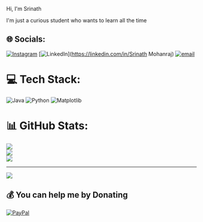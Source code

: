 Hi, I'm Srinath

I'm just a curious student who wants to learn all the time


## 🌐 Socials:
[![Instagram](https://img.shields.io/badge/Instagram-%23E4405F.svg?logo=Instagram&logoColor=white)](https://instagram.com/srinath.de) [![LinkedIn](https://img.shields.io/badge/LinkedIn-%230077B5.svg?logo=linkedin&logoColor=white)](https://linkedin.com/in/Srinath Mohanraj) [![email](https://img.shields.io/badge/Email-D14836?logo=gmail&logoColor=white)](mailto:srinathm2211@gmail.com) 

# 💻 Tech Stack:
![Java](https://img.shields.io/badge/java-%23ED8B00.svg?style=for-the-badge&logo=openjdk&logoColor=white) ![Python](https://img.shields.io/badge/python-3670A0?style=for-the-badge&logo=python&logoColor=ffdd54) ![Matplotlib](https://img.shields.io/badge/Matplotlib-%23ffffff.svg?style=for-the-badge&logo=Matplotlib&logoColor=black)
# 📊 GitHub Stats:
![](https://github-readme-stats.vercel.app/api?username=SrinathMohanraj&theme=merko&hide_border=false&include_all_commits=false&count_private=false)<br/>
![](https://nirzak-streak-stats.vercel.app/?user=SrinathMohanraj&theme=merko&hide_border=false)<br/>
![](https://github-readme-stats.vercel.app/api/top-langs/?username=SrinathMohanraj&theme=merko&hide_border=false&include_all_commits=false&count_private=false&layout=compact)

---
[![](https://visitcount.itsvg.in/api?id=SrinathMohanraj&icon=7&color=0)](https://visitcount.itsvg.in)

  ## 💰 You can help me by Donating
  [![PayPal](https://img.shields.io/badge/PayPal-00457C?style=for-the-badge&logo=paypal&logoColor=white)](https://paypal.me/SrinathMohanraj2211) 

  
<!-- Proudly created with GPRM ( https://gprm.itsvg.in ) -->
